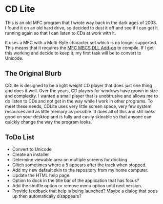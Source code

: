 # CD Lite #

This is an old MFC program that I wrote way back in the dark ages of 2003. I found it on an old hard drive, so decided to dust it off and see if I can get it running again so that I can listen to CDs at work with it.

It uses a MFC with a Multi-Byte character set which is no longer supported. This means that it requires the [MFC MBCS DLL Add-on](http://go.microsoft.com/fwlink/p/?LinkId=286820) to compile. If I get this working and decide to keep it, my first task will be to convert to Unicode.

## The Original Blurb ##

CDLite is designed to be a light weight CD player that does just one thing and does it well. Over the years, CD players for windows have grown in size and complexity. I wanted a small player that is unobtrusive and allows me to do listen to CDs and not get in the way while I work in other programs. To meet these needs, CDLite uses very little screen space, very few system resources and as little memory as possible. It does all of this and still looks good on your desktop and is fully and easily skinable so that anyone can quickly change the way the program looks.

## ToDo List ##

- Convert to Unicode
- Create an installer
- Determine viewable area on multiple screens for docking
- Glitch sometimes where a 5 appears after the track when stopped.
- Add my new default skin to the repository from my home computer.
- Update the HTML help page.
- Option to dock in the title bar of the application that has focus?
- Add the shuffle option or remove menu option until next version.
- Provide feedback that help is being launched?  Maybe a dialog that
  pops up then automatically disappears?